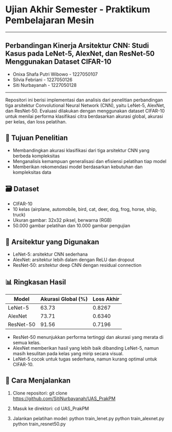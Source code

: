 # Ujian Akhir Semester - Praktikum Pembelajaran Mesin

---
**Perbandingan Kinerja Arsitektur CNN: Studi Kasus pada LeNet-5, AlexNet, dan ResNet-50 Menggunakan Dataset CIFAR-10**
---

- Onixa Shafa Putri Wibowo - 1227050107
- Silvia Febriani - 1227050126
- Siti Nurbayanah - 1227050128

---

Repositori ini berisi implementasi dan analisis dari penelitian perbandingan tiga arsitektur Convolutional Neural Network (CNN), yaitu LeNet-5, AlexNet, dan ResNet-50. Evaluasi dilakukan dengan menggunakan dataset CIFAR-10 untuk menilai performa klasifikasi citra berdasarkan akurasi global, akurasi per kelas, dan loss pelatihan.

## 🎯 Tujuan Penelitian

* Membandingkan akurasi klasifikasi dari tiga arsitektur CNN yang berbeda kompleksitas
* Menganalisis kemampuan generalisasi dan efisiensi pelatihan tiap model
* Memberikan rekomendasi model berdasarkan kebutuhan dan kompleksitas data

## 🗃️ Dataset

* CIFAR-10
* 10 kelas (airplane, automobile, bird, cat, deer, dog, frog, horse, ship, truck)
* Ukuran gambar: 32x32 piksel, berwarna (RGB)
* 50.000 gambar pelatihan dan 10.000 gambar pengujian

## 🧱 Arsitektur yang Digunakan

* LeNet-5: arsitektur CNN sederhana
* AlexNet: arsitektur lebih dalam dengan ReLU dan dropout
* ResNet-50: arsitektur deep CNN dengan residual connection

## 📊 Ringkasan Hasil

| Model     | Akurasi Global (%) | Loss Akhir |
| --------- | ------------------ | ---------- |
| LeNet-5   | 63.73              | 0.8267     |
| AlexNet   | 73.71              | 0.6340     |
| ResNet-50 | 91.56              | 0.7196     |

* ResNet-50 menunjukkan performa tertinggi dan akurasi yang merata di semua kelas.
* AlexNet memberikan hasil yang lebih baik dibanding LeNet-5, namun masih kesulitan pada kelas yang mirip secara visual.
* LeNet-5 cocok untuk tugas sederhana, namun kurang optimal untuk CIFAR-10.

## 🚀 Cara Menjalankan

1. Clone repositori:
   git clone https://github.com/SitiNurbayanah/UAS_PrakPM

2. Masuk ke direktori:
   cd UAS_PrakPM

3. Jalankan pelatihan model:
   python train\_lenet.py
   python train\_alexnet.py
   python train\_resnet50.py
